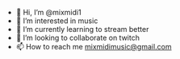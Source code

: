 - 👋 Hi, I’m @mixmidi1
- 👀 I’m interested in music
- 🌱 I’m currently learning to stream better
- 💞️ I’m looking to collaborate on twitch
- 📫 How to reach me mixmidimusic@gmail.com

<!---
mixmidi1/mixmidi1 is a ✨ special ✨ repository because its `README.md` (this file) appears on your GitHub profile.
You can click the Preview link to take a look at your changes.
--->
